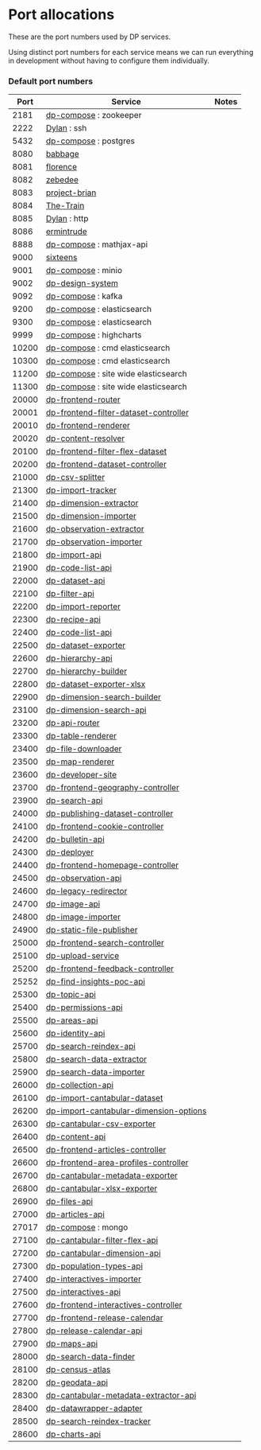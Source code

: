 Port allocations
================

These are the port numbers used by DP services.

Using distinct port numbers for each service means we can run everything
in development without having to configure them individually.

### Default port numbers

| Port  | Service | Notes
| ----- | ------- | -----
| 2181  | [dp-compose](https://github.com/ONSdigital/dp-compose) : zookeeper |
| 2222  | [Dylan](https://github.com/ONSdigital/Dylan) : ssh |
| 5432  | [dp-compose](https://github.com/ONSdigital/dp-compose) : postgres |
| 8080  | [babbage](https://github.com/ONSdigital/babbage) |
| 8081  | [florence](https://github.com/ONSdigital/florence) |
| 8082  | [zebedee](https://github.com/ONSdigital/zebedee) |
| 8083  | [project-brian](https://github.com/ONSdigital/project-brian) |
| 8084  | [The-Train](https://github.com/ONSdigital/The-Train) |
| 8085  | [Dylan](https://github.com/ONSdigital/Dylan) : http |
| 8086  | [ermintrude](https://github.com/ONSdigital/ermintrude) |
| 8888  | [dp-compose](https://github.com/ONSdigital/dp-compose) : mathjax-api |
| 9000  | [sixteens](https://github.com/ONSdigital/sixteens) |
| 9001  | [dp-compose](https://github.com/ONSdigital/dp-compose) : minio |
| 9002  | [dp-design-system](https://github.com/ONSdigital/dp-design-system) |
| 9092  | [dp-compose](https://github.com/ONSdigital/dp-compose) : kafka |
| 9200  | [dp-compose](https://github.com/ONSdigital/dp-compose) : elasticsearch |
| 9300  | [dp-compose](https://github.com/ONSdigital/dp-compose) : elasticsearch |
| 9999  | [dp-compose](https://github.com/ONSdigital/dp-compose) : highcharts |
| 10200  | [dp-compose](https://github.com/ONSdigital/dp-compose) : cmd elasticsearch |
| 10300  | [dp-compose](https://github.com/ONSdigital/dp-compose) : cmd elasticsearch |
| 11200  | [dp-compose](https://github.com/ONSdigital/dp-compose) : site wide elasticsearch |
| 11300  | [dp-compose](https://github.com/ONSdigital/dp-compose) : site wide elasticsearch |
| 20000 | [dp-frontend-router](https://github.com/ONSdigital/dp-frontend-router) |
| 20001 | [dp-frontend-filter-dataset-controller](https://github.com/ONSdigital/dp-frontend-filter-dataset-controller)
| 20010 | [dp-frontend-renderer](https://github.com/ONSdigital/dp-frontend-renderer) |
| 20020 | [dp-content-resolver](https://github.com/ONSdigital/dp-content-resolver) |
| 20100 | [dp-frontend-filter-flex-dataset](https://github.com/ONSdigital/dp-frontend-filter-flex-dataset) |
| 20200 | [dp-frontend-dataset-controller](https://github.com/ONSdigital/dp-frontend-dataset-controller)
| 21000 | [dp-csv-splitter](https://github.com/ONSdigital/dp-csv-splitter) |
| 21300 | [dp-import-tracker](https://github.com/ONSdigital/dp-import-tracker) |
| 21400 | [dp-dimension-extractor](https://github.com/ONSdigital/dp-dimension-extractor) |
| 21500 | [dp-dimension-importer](https://github.com/ONSdigital/dp-dimension-importer) |
| 21600 | [dp-observation-extractor](https://github.com/ONSdigital/dp-observation-extractor) |
| 21700 | [dp-observation-importer](https://github.com/ONSdigital/dp-observation-importer) |
| 21800 | [dp-import-api](https://github.com/ONSdigital/dp-import-api) |
| 21900 | [dp-code-list-api](https://github.com/ONSdigital/dp-code-list-api) |
| 22000 | [dp-dataset-api](https://github.com/ONSdigital/dp-dataset-api) |
| 22100 | [dp-filter-api](https://github.com/ONSdigital/dp-filter-api) |
| 22200 | [dp-import-reporter](https://github.com/ONSdigital/dp-import-reporter) |
| 22300 | [dp-recipe-api](https://github.com/ONSdigital/dp-recipe-api) |
| 22400 | [dp-code-list-api](https://github.com/ONSdigital/dp-code-list-api) |
| 22500 | [dp-dataset-exporter](https://github.com/ONSdigital/dp-dataset-exporter) |
| 22600 | [dp-hierarchy-api](https://github.com/ONSdigital/dp-hierarchy-api) |
| 22700 | [dp-hierarchy-builder](https://github.com/ONSdigital/dp-hierarchy-builder) |
| 22800 | [dp-dataset-exporter-xlsx](https://github.com/ONSdigital/dp-dataset-exporter-xlsx) |
| 22900 | [dp-dimension-search-builder](https://github.com/ONSdigital/dp-dimension-search-builder) |
| 23100 | [dp-dimension-search-api](https://github.com/ONSdigital/dp-dimension-search-api) |
| 23200 | [dp-api-router](https://github.com/ONSdigital/dp-api-router) |
| 23300 | [dp-table-renderer](https://github.com/ONSdigital/dp-table-renderer) |
| 23400 | [dp-file-downloader](https://github.com/ONSdigital/dp-file-downloader) |
| 23500 | [dp-map-renderer](https://github.com/ONSdigital/dp-map-renderer) |
| 23600 | [dp-developer-site](http://github.com/ONSdigital/dp-developer-site) |
| 23700 | [dp-frontend-geography-controller](https://github.com/ONSdigital/dp-frontend-geography-controller) |
| 23900 | [dp-search-api](https://github.com/ONSdigital/dp-search-api) |
| 24000 | [dp-publishing-dataset-controller](https://github.com/ONSdigital/dp-publishing-dataset-controller) |
| 24100 | [dp-frontend-cookie-controller](https://github.com/ONSdigital/dp-frontend-cookie-controller) |
| 24200 | [dp-bulletin-api](https://github.com/ONSdigital/dp-bulletin-api) |
| 24300 | [dp-deployer](https://github.com/ONSdigital/dp-deployer) |
| 24400 | [dp-frontend-homepage-controller](https://github.com/ONSdigital/dp-frontend-homepage-controller) |
| 24500 | [dp-observation-api](https://github.com/ONSdigital/dp-observation-api) |
| 24600 | [dp-legacy-redirector](https://github.com/ONSdigital/dp-legacy-redirector) |
| 24700 | [dp-image-api](https://github.com/ONSdigital/dp-image-api) |
| 24800 | [dp-image-importer](https://github.com/ONSdigital/dp-image-importer) |
| 24900 | [dp-static-file-publisher](https://github.com/ONSdigital/dp-static-file-publisher) |
| 25000 | [dp-frontend-search-controller](https://github.com/ONSdigital/dp-frontend-search-controller) |
| 25100 | [dp-upload-service](https://github.com/ONSdigital/dp-upload-service) |
| 25200 | [dp-frontend-feedback-controller](https://github.com/ONSdigital/dp-frontend-feedback-controller) |
| 25252 | [dp-find-insights-poc-api](https://github.com/ONSdigital/dp-find-insights-poc-api) |
| 25300 | [dp-topic-api](https://github.com/ONSdigital/dp-topic-api) |
| 25400 | [dp-permissions-api](https://github.com/ONSdigital/dp-permissions-api) |
| 25500 | [dp-areas-api](https://github.com/ONSdigital/dp-areas-api) |
| 25600 | [dp-identity-api](https://github.com/ONSdigital/dp-identity-api) |
| 25700 | [dp-search-reindex-api](https://github.com/ONSdigital/dp-search-reindex-api) |
| 25800 | [dp-search-data-extractor](https://github.com/ONSdigital/dp-search-data-extractor) |
| 25900 | [dp-search-data-importer](https://github.com/ONSdigital/dp-search-data-importer) |
| 26000 | [dp-collection-api](https://github.com/ONSdigital/dp-collection-api) |
| 26100 | [dp-import-cantabular-dataset](https://github.com/ONSdigital/dp-import-cantabular-dataset) |
| 26200 | [dp-import-cantabular-dimension-options](https://github.com/ONSdigital/dp-import-cantabular-dimension-options) |
| 26300 | [dp-cantabular-csv-exporter](https://github.com/ONSdigital/dp-cantabular-csv-exporter) |
| 26400 | [dp-content-api](https://github.com/ONSdigital/dp-content-api) |
| 26500 | [dp-frontend-articles-controller](https://github.com/ONSdigital/dp-frontend-articles-controller) |
| 26600 | [dp-frontend-area-profiles-controller](https://github.com/ONSdigital/dp-frontend-area-profiles-controller) |
| 26700 | [dp-cantabular-metadata-exporter](https://github.com/ONSdigital/dp-cantabular-metadata-exporter) |
| 26800 | [dp-cantabular-xlsx-exporter](https://github.com/ONSdigital/dp-cantabular-xlsx-exporter) |
| 26900 | [dp-files-api](https://github.com/ONSdigital/dp-files-api) |
| 27000 | [dp-articles-api](https://github.com/ONSdigital/dp-articles-api) |
| 27017 | [dp-compose](https://github.com/ONSdigital/dp-compose) : mongo |
| 27100 | [dp-cantabular-filter-flex-api](https://github.com/ONSdigital/dp-cantabular-filter-flex-api) |
| 27200 | [dp-cantabular-dimension-api](https://github.com/ONSdigital/dp-cantabular-dimension-api) |
| 27300 | [dp-population-types-api](https://github.com/ONSdigital/dp-population-types-api) |
| 27400 | [dp-interactives-importer](https://github.com/ONSdigital/dp-interactives-importer) |
| 27500 | [dp-interactives-api](https://github.com/ONSdigital/dp-interactives-api) |
| 27600 | [dp-frontend-interactives-controller](https://github.com/ONSdigital/dp-frontend-interactives-controller) |
| 27700 | [dp-frontend-release-calendar](https://github.com/ONSdigital/dp-frontend-release-calendar) |
| 27800 | [dp-release-calendar-api](https://github.com/ONSdigital/dp-release-calendar-api) |
| 27900 | [dp-maps-api](https://github.com/ONSdigital/dp-maps-api) |
| 28000 | [dp-search-data-finder](https://github.com/ONSdigital/dp-search-data-finder) |
| 28100 | [dp-census-atlas](https://github.com/onSdigital/dp-census-atlas) |
| 28200 | [dp-geodata-api](https://github.com/ONSdigital/dp-geodata-api) |
| 28300 | [dp-cantabular-metadata-extractor-api](https://github.com/ONSdigital/dp-cantabular-metadata-extractor-api) |
| 28400 | [dp-datawrapper-adapter](https://github.com/ONSdigital/dp-datawrapper-adapter) |
| 28500 | [dp-search-reindex-tracker](https://github.com/ONSdigital/dp-search-reindex-tracker) |
| 28600 | [dp-charts-api](https://github.com/ONSdigital/dp-charts-api) |
